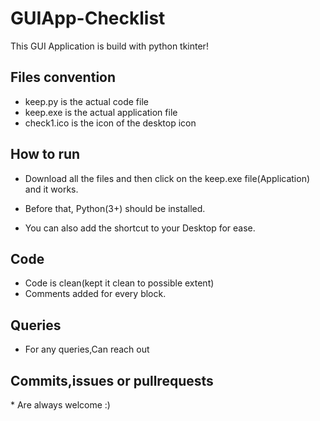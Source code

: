 # GUIApp-Checklist
This GUI Application is build with python tkinter!

<h2>Files convention</h2>

* keep.py is the actual code file
* keep.exe is the actual application file
* check1.ico is the icon of the desktop icon

<h2>How to run</h2>

* Download all the files and then click on the keep.exe file(Application) and it works.

* Before that, Python(3+) should be installed.

* You can also add the shortcut to your Desktop for ease.

<h2>Code</h2>

* Code is clean(kept it clean to possible extent)
* Comments added for every block.

<h2>Queries</h2>

* For any queries,Can reach out

<h2>Commits,issues or pullrequests</h2>
* Are always welcome :)
